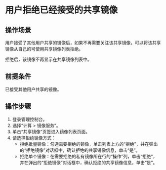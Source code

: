 # 用户拒绝已经接受的共享镜像<a name="ims_01_0308"></a>

## 操作场景<a name="section1021191912014"></a>

用户接受了其他用户共享的镜像后，如果不再需要关注该共享镜像，可以将该共享镜像从自己的可使用共享镜像列表拒绝。

拒绝后，该镜像不再显示在共享镜像列表中。

## 前提条件<a name="section11042017144143"></a>

已接受其他用户共享的镜像。

## 操作步骤<a name="section63675874144143"></a>

1.  登录管理控制台。
2.  选择“计算 \> 镜像服务”。
3.  单击“共享镜像”页签进入镜像列表页面。
4.  请选择拒绝镜像方式：
    -   拒绝批量镜像：勾选需要拒绝的镜像，单击列表上方的“拒绝”，并在弹出的“拒绝镜像”对话框中，确认拒绝的共享镜像信息，单击“是”。
    -   拒绝单个镜像：在需要拒绝的私有镜像所在行的“操作”列，单击“拒绝”，并在弹出的“拒绝镜像”对话框中，确认拒绝的共享镜像信息，单击“是”。



